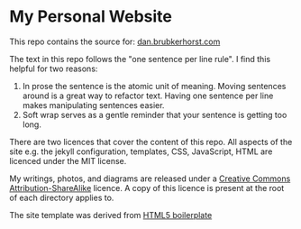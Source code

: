 # My Personal Website

This repo contains the source for: [dan.brubkerhorst.com](http://dan.brubakerhorst.com)

The text in this repo follows the "one sentence per line rule".
I find this helpful for two reasons:

1. In prose the sentence is the atomic unit of meaning.
   Moving sentences around is a great way to refactor text.
   Having one sentence per line makes manipulating sentences easier.
2. Soft wrap serves as a gentle reminder that your sentence is getting too long.

There are two licences that cover the content of this repo.
All aspects of the site e.g. the jekyll configuration, templates, CSS, JavaScript, HTML are licenced under the MIT license.

My writings, photos, and diagrams are released under a [Creative Commons Attribution-ShareAlike](http://creativecommons.org/licenses/by-sa/3.0/deed.en_US) licence.
A copy of this licence is present at the root of each directory applies to.

The site template was derived from [HTML5 boilerplate](https://github.com/h5bp/html5-boilerplate)

